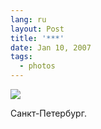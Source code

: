 ```yaml
---
lang: ru
layout: Post
title: '***'
date: Jan 10, 2007
tags:
  - photos
---
```


![](http://wow.sapegin.me/41142V380g1N/IMG-8917-lj.jpg)

Санкт-Петербург.
